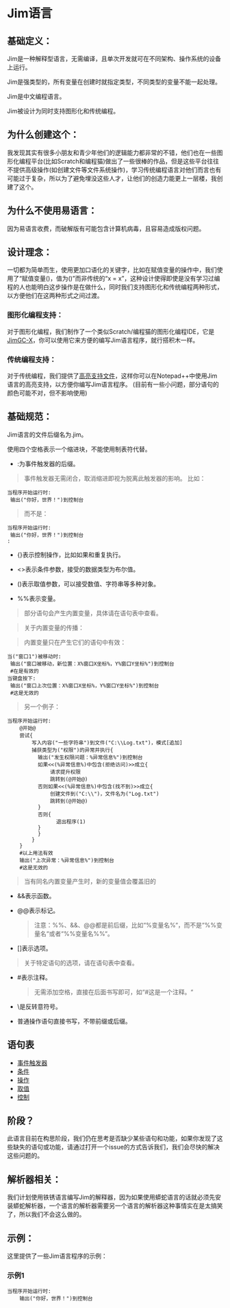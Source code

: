 # Jim语言

## 基础定义：
Jim是一种解释型语言，无需编译，且单次开发就可在不同架构、操作系统的设备上运行。

Jim是强类型的，所有变量在创建时就指定类型，不同类型的变量不能一起处理。

Jim是中文编程语言。

Jim被设计为同时支持图形化和传统编程。

## 为什么创建这个：
我发现其实有很多小朋友和青少年他们的逻辑能力都非常的不错，他们也在一些图形化编程平台(比如Scratch和编程猫)做出了一些很棒的作品，但是这些平台往往不提供高级操作(如创建文件等文件系统操作)，学习传统编程语言对他们而言也有可能过于复杂，所以为了避免埋没这些人才，让他们的创造力能更上一层楼，我创建了这个。

## 为什么不使用易语言：
因为易语言收费，而破解版有可能包含计算机病毒，且容易造成版权问题。

## 设计理念：
一切都为简单而生，使用更加口语化的关键字，比如在赋值变量的操作中，我们使用了“赋值变量()，值为()”而非传统的“x = x”，这种设计使得即使是没有学习过编程的人也能明白这步操作是在做什么，同时我们支持图形化和传统编程两种形式，以方便他们在这两种形式之间过渡。

### 图形化编程支持：
对于图形化编程，我们制作了一个类似Scratch/编程猫的图形化编程IDE，它是[JimGC-X](https://github.com/Jimmy32767255/JimGC-X)，你可以使用它来方便的编写Jim语言程序，就行搭积木一样。

### 传统编程支持：
对于传统编程，我们提供了[高亮支持文件](Jim-NotepadPP-UDL.xml)，这样你可以在Notepad++中使用Jim语言的高亮支持，以方便你编写Jim语言程序。
(目前有一些小问题，部分语句的颜色可能不对，但不影响使用)

## 基础规范：

Jim语言的文件后缀名为.jim。

使用四个空格表示一个缩进块，不能使用制表符代替。

- :为事件触发器的后缀。
  
> 事件触发器无需闭合，取消缩进即视为脱离此触发器的影响。
> 比如：
  
```Jim
当程序开始运行时:
 输出("你好，世界！")到控制台
```
  
> 而不是：
  
```Jim
当程序开始运行时:
 输出("你好，世界！")到控制台
:
```

- {}表示控制操作，比如如果和重复执行。

- <>表示条件参数，接受的数据类型为布尔值。

- ()表示取值参数，可以接受数值、字符串等多种对象。

- %%表示变量。

> 部分语句会产生内置变量，具体请在语句表中查看。

> 关于内置变量的传播：

> 内置变量只在产生它们的语句中有效：

```Jim
当("窗口1")被移动时:
 输出("窗口被移动，新位置：X%窗口X坐标%，Y%窗口Y坐标%")到控制台
 #在是有效的
当键盘按下:
 输出("窗口上次位置：X%窗口X坐标%，Y%窗口Y坐标%")到控制台
 #这是无效的
```
> 另一个例子：

```Jim
当程序开始运行时:
	@开始@
	尝试{
		写入内容("一些字符串")到文件("C:\\Log.txt")，模式[追加]
		捕获类型为("权限")的异常并执行{
		  输出("发生权限问题：%异常信息%")到控制台
		  如果<<(%异常信息%)中包含(拒绝访问)>>成立{
			  请求提升权限
			  跳转到(@开始@)
		  否则如果<<(%异常信息%)中包含(找不到)>>成立{
			  创建文件到("C:\\")，文件名为("Log.txt")
			  跳转到(@开始@)
		  }
		  否则{
	   		    退出程序(1)
	      }
		  }
		}
	}
	#以上用法有效
	输出("上次异常：%异常信息%")到控制台
	#这是无效的
```

> 当有同名内置变量产生时，新的变量值会覆盖旧的

- &&表示函数。

- @@表示标记。
  
  > 注意：%%、&&、@@都是前后缀，比如“%变量名%“，而不是“%%变量名“或者“%%变量名%%“。

- []表示选项。

 > 关于特定语句的选项，请在语句表中查看。

- #表示注释。
  
  > 无需添加空格，直接在后面书写即可，如“#这是一个注释。“

- \是反转意符号。

- 普通操作语句直接书写，不带前缀或后缀。
  
## 语句表

- [事件触发器](events.md)
- [条件](conditions.md)
- [操作](operations.md)
- [取值](values.md)
- [控制](control.md)

## 阶段？
此语言目前在构思阶段，我们仍在思考是否缺少某些语句和功能，如果你发现了这些缺失的语句或功能，请通过打开一个issue的方式告诉我们，我们会尽快的解决这些问题的。

## 解析器相关：

我们计划使用铁锈语言编写Jim的解释器，因为如果使用蟒蛇语言的话就必须先安装蟒蛇解析器，一个语言的解析器需要另一个语言的解析器这种事情实在是太搞笑了，所以我们不会这么做的。

## 示例：

这里提供了一些Jim语言程序的示例：

### 示例1

```Jim
当程序开始运行时:
    输出("你好，世界！")到控制台
```